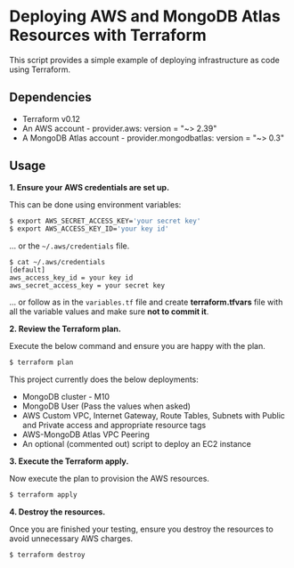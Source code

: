 # Deploying AWS and MongoDB Atlas Resources with Terraform

This script provides a simple example of deploying infrastructure as code using Terraform.


## Dependencies

* Terraform v0.12
* An AWS account - provider.aws: version = "~> 2.39"
* A MongoDB Atlas account - provider.mongodbatlas: version = "~> 0.3"

## Usage

**1\. Ensure your AWS credentials are set up.**

This can be done using environment variables:

``` bash
$ export AWS_SECRET_ACCESS_KEY='your secret key'
$ export AWS_ACCESS_KEY_ID='your key id'
```

... or the `~/.aws/credentials` file.

```
$ cat ~/.aws/credentials
[default]
aws_access_key_id = your key id
aws_secret_access_key = your secret key

```
... or follow as in the `variables.tf` file and create **terraform.tfvars** file with all the variable values and make sure **not to commit it**.

**2\. Review the Terraform plan.**

Execute the below command and ensure you are happy with the plan.

``` bash
$ terraform plan
```
This project currently does the below deployments:

- MongoDB cluster - M10
- MongoDB User (Pass the values when asked)
- AWS Custom VPC, Internet Gateway, Route Tables, Subnets with Public and Private access and appropriate resource tags
- AWS-MongoDB Atlas VPC Peering
- An optional (commented out) script to deploy an EC2 instance

**3\. Execute the Terraform apply.**

Now execute the plan to provision the AWS resources.

``` bash
$ terraform apply
```

**4\. Destroy the resources.**

Once you are finished your testing, ensure you destroy the resources to avoid unnecessary AWS charges.

``` bash
$ terraform destroy
```
